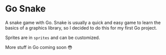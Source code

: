 # Go Snake

A snake game with Go. Snake is usually a quick and easy game to learn the basics of a graphics library, so I decided to do this for my first Go project.

Sprites are in `sprites` and can be customized.

More stuff in Go coming soon 😳